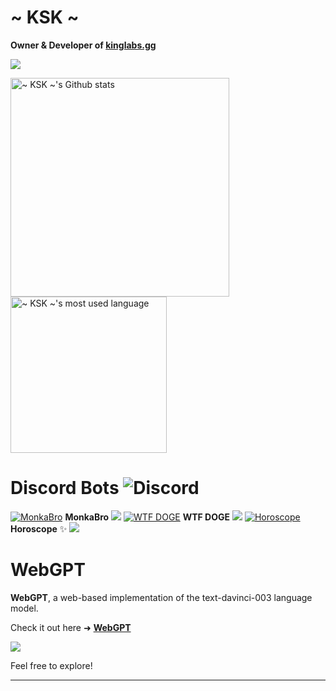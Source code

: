 # ~ KSK ~
**Owner & Developer of [kinglabs.gg](https://kinglabs.gg)**

<a href="https://kinglabs.gg" target="/">![](https://cdn.discordapp.com/attachments/970803532443836468/1101119513690394785/kl-banner-resize.png)</a>


<img width="350em" align="center" alt="~ KSK ~'s Github stats" src="https://github-readme-stats.vercel.app/api?username=KingLabs-x&show_icons=true&count_private=false&theme=radical" />
<img width="250em" src="https://github-readme-stats.vercel.app/api/top-langs?username=KingLabs-x&show_icons=true&locale=en&layout=compact&theme=radical" alt="~ KSK ~'s most used language" />


# Discord Bots ![Discord](https://img.shields.io/badge/Discord-%235865F2.svg?style=for-the-badge&logo=discord&logoColor=white)
<a href="https://kinglabs.gg/monkabro" target="/">![MonkaBro](https://cdn.discordapp.com/emojis/1044451785831624738.webp?size=96&quality=lossless)</a>  **MonkaBro** ![](https://cdn.discordapp.com/attachments/970803532443836468/1101128953479057570/Verified_Bot.png)
<a href="https://kinglabs.gg/wtfdoge" target="/">![WTF DOGE](https://cdn.discordapp.com/emojis/1044451834686885918.webp?size=96&quality=lossless)</a>  **WTF DOGE** ![](https://cdn.discordapp.com/attachments/970803532443836468/1101128953479057570/Verified_Bot.png)
<a href="https://kinglabs.gg/horoscope" target="/">![Horoscope](https://cdn.discordapp.com/emojis/1044452761120550962.webp?size=96&quality=lossless)</a>  **Horoscope** ✨ ![](https://cdn.discordapp.com/attachments/970803532443836468/1101128953479057570/Verified_Bot.png)


# WebGPT
**WebGPT**, a web-based implementation of the text-davinci-003 language model.

Check it out here ➜ [**WebGPT**](https://github.com/KingLabs-x/WebGPT)

![](https://cdn.discordapp.com/attachments/970803532443836468/1068907870697029702/KLxOpenAI_.png)

Feel free to explore!
***
